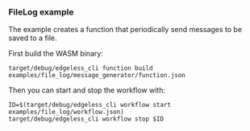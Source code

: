 ### FileLog example

The example creates a function that periodically send messages to be saved to a file.

First build the WASM binary:

```
target/debug/edgeless_cli function build examples/file_log/message_generator/function.json
```

Then you can start and stop the workflow with:

```
ID=$(target/debug/edgeless_cli workflow start examples/file_log/workflow.json)
target/debug/edgeless_cli workflow stop $ID
```